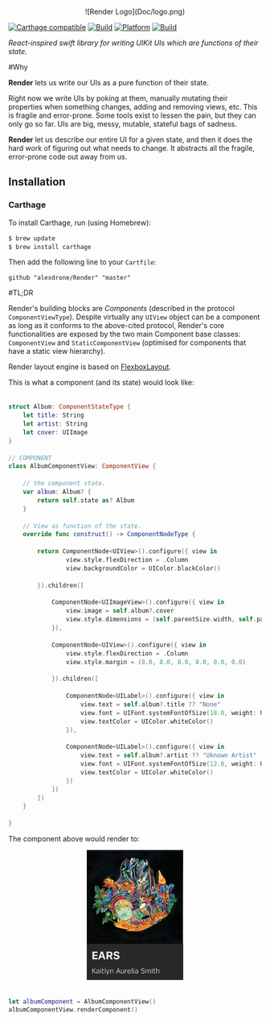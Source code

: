 <p align="center">
![Render Logo](Doc/logo.png)


[![Carthage compatible](https://img.shields.io/badge/Carthage-compatible-4BC51D.svg?style=flat)](https://github.com/Carthage/Carthage)
[![Build](https://img.shields.io/badge/build-passing-green.svg?style=flat)](#)
[![Platform](https://img.shields.io/badge/platform-ios-lightgrey.svg?style=flat)](#)
[![Build](https://img.shields.io/badge/license-MIT-blue.svg?style=flat)](https://opensource.org/licenses/MIT)

*React-inspired swift library for writing UIKit UIs which are functions of their state.*

#Why

**Render** lets us write our UIs as a pure function of their state.


Right now we write UIs by poking at them, manually mutating their properties when something changes, adding and removing views, etc. This is fragile and error-prone. Some tools exist to lessen the pain, but they can only go so far. UIs are big, messy, mutable, stateful bags of sadness.

**Render** let us describe our entire UI for a given state, and then it does the hard work of figuring out what needs to change. It abstracts all the fragile, error-prone code out away from us. 

## Installation

### Carthage



To install Carthage, run (using Homebrew):

```bash
$ brew update
$ brew install carthage
```

Then add the following line to your `Cartfile`:

```
github "alexdrone/Render" "master"    
```

#TL;DR

Render's building blocks are *Components* (described in the protocol `ComponentViewType`).
Despite virtually any `UIView` object can be a component as long as it conforms to the above-cited protocol,
Render's core functionalities are exposed by the two main Component base classes: `ComponentView` and `StaticComponentView` (optimised for components that have a static view hierarchy).

Render layout engine is based on [FlexboxLayout](https://github.com/alexdrone/FlexboxLayout).

This is what a component (and its state) would look like:


```swift

struct Album: ComponentStateType {
	let title: String
	let artist: String
	let cover: UIImage  
}

// COMPONENT
class AlbumComponentView: ComponentView {
    
    // the component state.
    var album: Album? {
        return self.state as? Album
    }
    
    // View as function of the state.
    override func construct() -> ComponentNodeType {
            
        return ComponentNode<UIView>().configure({ view in
        		view.style.flexDirection = .Column
            	view.backgroundColor = UIColor.blackColor()

        }).children([
            
            ComponentNode<UIImageView>().configure({ view in
				view.image = self.album?.cover
				view.style.dimensions = (self.parentSize.width, self.parentSize.width)
            }),
            
            ComponentNode<UIView>().configure({ view in
                view.style.flexDirection = .Column
                view.style.margin = (8.0, 8.0, 8.0, 8.0, 0.0, 0.0)
                
            }).children([
                
                ComponentNode<UILabel>().configure({ view in
                    view.text = self.album?.title ?? "None"
                    view.font = UIFont.systemFontOfSize(18.0, weight: UIFontWeightBold)
                    view.textColor = UIColor.whiteColor()
                }),
                
                ComponentNode<UILabel>().configure({ view in
                    view.text = self.album?.artist ?? "Uknown Artist"
                    view.font = UIFont.systemFontOfSize(12.0, weight: UIFontWeightLight)
                    view.textColor = UIColor.whiteColor()
                })
            ])
        ])
    }
    
}

```

The component above would render to:

<p align="center">
<img src="Doc/render.jpg" width="192">

```swift

let albumComponent = AlbumComponentView()
albumComponentView.renderComponent()
```

